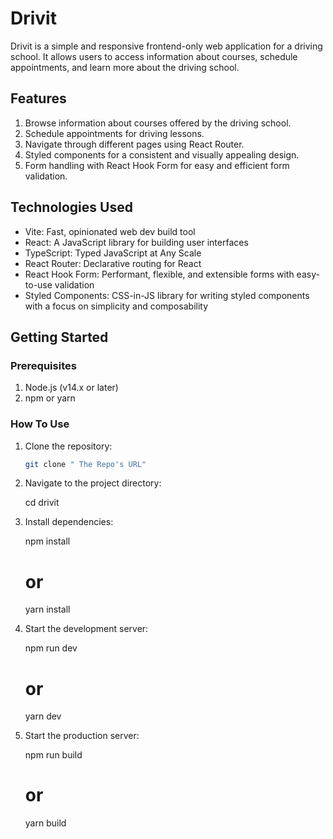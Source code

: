 # Drivit

Drivit is a simple and responsive frontend-only web application for a driving school. It allows users to access information about courses, schedule appointments, and learn more about the driving school.

## Features

1. Browse information about courses offered by the driving school.
2. Schedule appointments for driving lessons.
3. Navigate through different pages using React Router.
4. Styled components for a consistent and visually appealing design.
5. Form handling with React Hook Form for easy and efficient form validation.

## Technologies Used

- Vite: Fast, opinionated web dev build tool
- React: A JavaScript library for building user interfaces
- TypeScript: Typed JavaScript at Any Scale
- React Router: Declarative routing for React
- React Hook Form: Performant, flexible, and extensible forms with easy-to-use validation
- Styled Components: CSS-in-JS library for writing styled components with a focus on simplicity and composability

## Getting Started

### Prerequisites

1. Node.js (v14.x or later)
2. npm or yarn

### How To Use

1. Clone the repository:

   ```bash
   git clone " The Repo's URL"

2. Navigate to the project directory:

   cd drivit

3. Install dependencies:

   npm install
    # or
   yarn install

4. Start the development server:

   npm run dev
    # or
   yarn dev

5. Start the production server:

   npm run build
    # or
   yarn build


